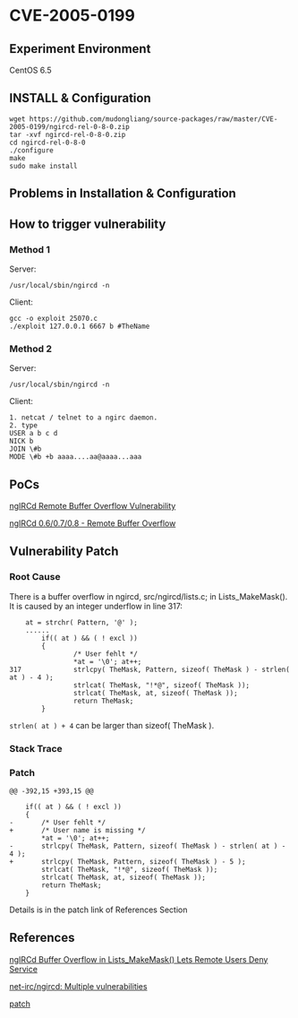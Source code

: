 # CVE-2005-0199

## Experiment Environment

CentOS 6.5

## INSTALL & Configuration

```
wget https://github.com/mudongliang/source-packages/raw/master/CVE-2005-0199/ngircd-rel-0-8-0.zip
tar -xvf ngircd-rel-0-8-0.zip
cd ngircd-rel-0-8-0
./configure
make
sudo make install
```

## Problems in Installation & Configuration


## How to trigger vulnerability

### Method 1

Server:

```
/usr/local/sbin/ngircd -n
```

Client:

```
gcc -o exploit 25070.c
./exploit 127.0.0.1 6667 b #TheName
```

### Method 2

Server:

```
/usr/local/sbin/ngircd -n
```

Client:

```
1. netcat / telnet to a ngirc daemon.
2. type
USER a b c d
NICK b
JOIN \#b
MODE \#b +b aaaa....aa@aaaa...aaa
```


## PoCs

[ngIRCd Remote Buffer Overflow Vulnerability](https://www.securityfocus.com/bid/12397/exploit)

[ngIRCd 0.6/0.7/0.8 - Remote Buffer Overflow](https://www.exploit-db.com/exploits/25070/)

## Vulnerability Patch

### Root Cause

There is a buffer overflow in ngircd, src/ngircd/lists.c; in Lists_MakeMask().
It is caused by an integer underflow in line 317:


```
	at = strchr( Pattern, '@' );
	......
        if(( at ) && ( ! excl ))
        {
                /* User fehlt */
                *at = '\0'; at++;
317             strlcpy( TheMask, Pattern, sizeof( TheMask ) - strlen( at ) - 4 );
                strlcat( TheMask, "!*@", sizeof( TheMask ));
                strlcat( TheMask, at, sizeof( TheMask ));
                return TheMask;
        }
```

`strlen( at ) + 4` can be larger than sizeof( TheMask ).

### Stack Trace

### Patch

```
@@ -392,15 +393,15 @@
 
 	if(( at ) && ( ! excl ))
 	{
-		/* User fehlt */
+		/* User name is missing */
 		*at = '\0'; at++;
-		strlcpy( TheMask, Pattern, sizeof( TheMask ) - strlen( at ) - 4 );
+		strlcpy( TheMask, Pattern, sizeof( TheMask ) - 5 );
 		strlcat( TheMask, "!*@", sizeof( TheMask ));
 		strlcat( TheMask, at, sizeof( TheMask ));
 		return TheMask;
 	}
```

Details is in the patch link of References Section


## References

[ngIRCd Buffer Overflow in Lists_MakeMask() Lets Remote Users Deny Service](https://securitytracker.com/id?1013047)

[net-irc/ngircd: Multiple vulnerabilities](https://bugs.gentoo.org/79705)

[patch](https://archives.darenet.org/irc/servers/ngircd/ngircd-0.8.1-0.8.2.patch)
